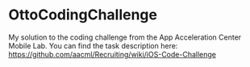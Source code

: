 # OttoCodingChallenge
My solution to the coding challenge from the App Acceleration Center Mobile Lab. You can find the task description here: https://github.com/aacml/Recruiting/wiki/iOS-Code-Challenge
